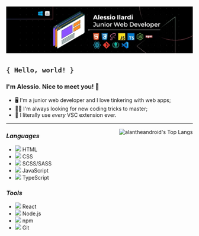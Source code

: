 <!-- // BANNER // -->

![LinkedIn Banner](/assets/banners/Banner_LinkedIn.jpg)

<!-- // ABOUT ME // -->

## `{ Hello, world! }`

### I'm Alessio. Nice to meet you! 👋

- 🖥️ I'm a junior web developer and I love tinkering with web apps;
- 👨‍🎓 I'm always looking for new coding tricks to master;
- 🤪 I literally use _every_ VSC extension ever.

---

<!-- // TOP LANGUAGES // -->

<div>
    <a href="https://github.com/anuraghazra/github-readme-stats">
        <img  align="right" alt="alantheandroid's Top Langs" src="https://github-readme-stats.vercel.app/api/top-langs/?username=alantheandroid&layout=compact&theme=codeSTACKr"/>
    </a>
</div>

<!-- // TECH STACK // -->

### _Languages_

- <img height="16px" src="https://cdn.jsdelivr.net/gh/devicons/devicon/icons/html5/html5-original.svg" /> HTML
- <img height="16px" src="https://cdn.jsdelivr.net/gh/devicons/devicon/icons/css3/css3-original.svg" /> CSS
- <img height="16px" src="https://cdn.jsdelivr.net/gh/devicons/devicon/icons/sass/sass-original.svg" /> SCSS/SASS
- <img height="16px" src="https://cdn.jsdelivr.net/gh/devicons/devicon/icons/javascript/javascript-original.svg" /> JavaScript
- <img height="16px" src="https://cdn.jsdelivr.net/gh/devicons/devicon/icons/typescript/typescript-original.svg" /> TypeScript

### _Tools_

- <img height="16px" src="https://cdn.jsdelivr.net/gh/devicons/devicon/icons/react/react-original.svg" /> React
- <img height="16px" src="https://cdn.jsdelivr.net/gh/devicons/devicon/icons/nodejs/nodejs-original.svg" /> Node.js
- <img height="16px" src="https://cdn.jsdelivr.net/gh/devicons/devicon/icons/npm/npm-original-wordmark.svg" /> npm
- <img height="16px" src="https://cdn.jsdelivr.net/gh/devicons/devicon/icons/git/git-original.svg" /> Git

<!-- ![alantheandroid's GitHub stats](https://github-readme-stats.vercel.app/api?username=alantheandroid&show_icons=true&theme=codeSTACKr) -->
